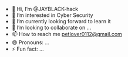 - 👋 Hi, I’m @JAYBLACK-hack
- 👀 I’m interested in Cyber Security
- 🌱 I’m currently looking forward to learn it
- 💞️ I’m looking to collaborate on ...
- 📫 How to reach me petlover0112@gmail.com
- 😄 Pronouns: ...
- ⚡ Fun fact: ...

<!---
JAYBLACK-hack/JAYBLACK-hack is a ✨ special ✨ repository because its `README.md` (this file) appears on your GitHub profile.
You can click the Preview link to take a look at your changes.
--->
